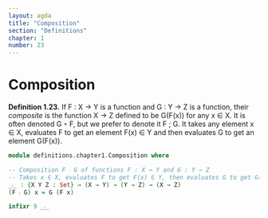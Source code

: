 ```yaml
---
layout: agda
title: "Composition"
section: "Definitions"
chapter: 1
number: 23
---
```


# Composition

**Definition 1.23.** If F : X → Y is a function and G : Y → Z is a function, their *composite* is the function X → Z defined to be G(F(x)) for any x ∈ X. It is often denoted G ◦ F, but we prefer to denote it F ; G. It takes any element x ∈ X, evaluates F to get an element F(x) ∈ Y and then evaluates G to get an element G(F(x)).

```agda
module definitions.chapter1.Composition where

-- Composition F ⨾ G of functions F : X → Y and G : Y → Z
-- Takes x ∈ X, evaluates F to get F(x) ∈ Y, then evaluates G to get G(F(x)) ∈ Z
_⨾_ : {X Y Z : Set} → (X → Y) → (Y → Z) → (X → Z)
(F ⨾ G) x = G (F x)

infixr 9 _⨾_
```
